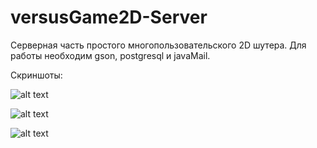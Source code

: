 # versusGame2D-Server
Серверная часть простого многопользовательского 2D шутера. Для работы необходим gson, postgresql и javaMail.

Скриншоты:

![alt text](https://github.com/DeltaThreeEight/versusGame2D-Client/blob/master/images/1.png?raw=true)

![alt text](https://github.com/DeltaThreeEight/versusGame2D-Client/blob/master/images/2.png?raw=true)

![alt text](https://github.com/DeltaThreeEight/versusGame2D-Client/blob/master/images/3.png?raw=true)
